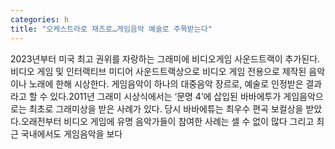 ```yaml
---
categories: h
title: "오케스트라로 재즈로…게임음악 예술로 주목받는다"
---
```

2023년부터 미국 최고 권위를 자랑하는 그래미에 비디오게임 사운드트랙이 추가된다.비디오 게임 및 인터랙티브 미디어 사운드트랙상으로 비디오 게임 전용으로 제작된 음악이나 노래에 한해 시상한다. 게임음악이 하나의 대중음악 장르로, 예술로 인정받은 결과라고 할 수 있다.2011년 그래미 시상식에서는 ‘문명 4’에 삽입된 바바에투가 게임음악으로는 최초로 그래미상을 받은 사례가 있다. 당시 바바에튜는 최우수 편곡 보컬상을 받았다.오래전부터 비디오 게임에 유명 음악가들이 참여한 사례는 셀 수 없이 많다 그리고 최근 국내에서도 게임음악을 보다